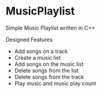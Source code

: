 # MusicPlaylist
Simple Music Playlist written in C++

Designed Features

- Add songs on a track
- Create a music list
- Add songs on the music list
- Delete songs from the list
- Delete songs from the track
- Play music and music play count
